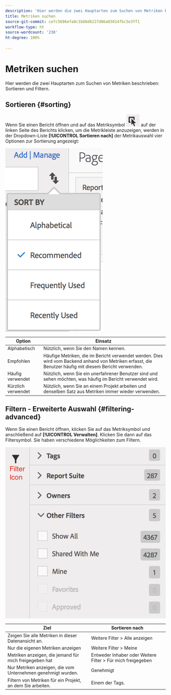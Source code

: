```yaml
---
description: 'Hier werden die zwei Hauptarten zum Suchen von Metriken beschrieben: Sortieren und Filtern.'
title: Metriken suchen
source-git-commit: cefc5696efa8c1b68d6227d06a03014fbc5e3ff1
workflow-type: ht
source-wordcount: '238'
ht-degree: 100%

---
```


# Metriken suchen

Hier werden die zwei Hauptarten zum Suchen von Metriken beschrieben: Sortieren und Filtern.

## Sortieren {#sorting}

Wenn Sie einen Bericht öffnen und auf das Metriksymbol ![](assets/metrics_icon.png) auf der linken Seite des Berichts klicken, um die Metrikleiste anzuzeigen, werden in der Dropdown-Liste **[!UICONTROL Sortieren nach]** der Metrikauswahl vier Optionen zur Sortierung angezeigt:

![](assets/cm_sort.png)

| Option | Einsatz |
|---|---|
| Alphabetisch | Nützlich, wenn Sie den Namen kennen. |
| Empfohlen | Häufige Metriken, die im Bericht verwendet werden. Dies wird vom Backend anhand von Metriken erfasst, die Benutzer häufig mit diesem Bericht verwenden. |
| Häufig verwendet | Nützlich, wenn Sie ein unerfahrener Benutzer sind und sehen möchten, was häufig im Bericht verwendet wird. |
| Kürzlich verwendet | Nützlich, wenn Sie an einem Projekt arbeiten und denselben Satz aus Metriken immer wieder verwenden. |

## Filtern - Erweiterte Auswahl {#filtering-advanced}

Wenn Sie einen Bericht öffnen, klicken Sie auf das Metriksymbol und anschließend auf **[!UICONTROL Verwalten]**. Klicken Sie dann auf das Filtersymbol. Sie haben verschiedene Möglichkeiten zum Filtern.

![](assets/cm_advanced_sel.png)

| Ziel | Sortieren nach |
| --- | --- |
| Zeigen Sie alle Metriken in dieser Datenansicht an. | Weitere Filter > Alle anzeigen |
| Nur die eigenen Metriken anzeigen | Weitere Filter > Meine |
| Metriken anzeigen, die jemand für mich freigegeben hat | Entweder Inhaber oder Weitere Filter > Für mich freigegeben |
| Nur Metriken anzeigen, die vom Unternehmen genehmigt wurden. | Genehmigt |
| Filtern von Metriken für ein Projekt, an dem Sie arbeiten. | Einem der Tags. |